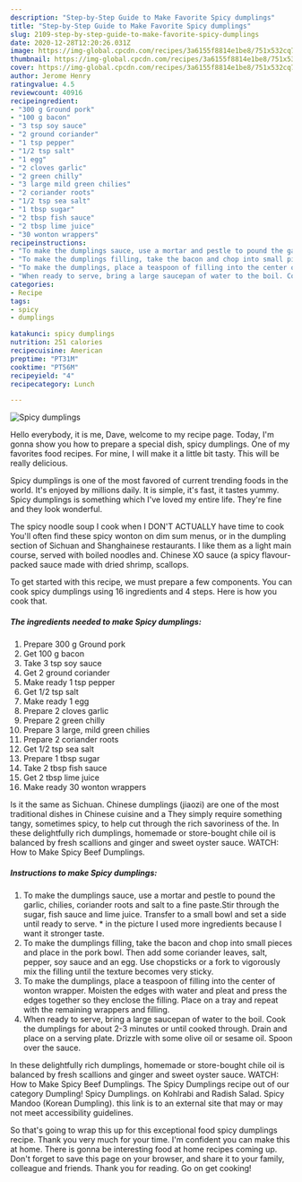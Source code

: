 ```yaml
---
description: "Step-by-Step Guide to Make Favorite Spicy dumplings"
title: "Step-by-Step Guide to Make Favorite Spicy dumplings"
slug: 2109-step-by-step-guide-to-make-favorite-spicy-dumplings
date: 2020-12-28T12:20:26.031Z
image: https://img-global.cpcdn.com/recipes/3a6155f8814e1be8/751x532cq70/spicy-dumplings-recipe-main-photo.jpg
thumbnail: https://img-global.cpcdn.com/recipes/3a6155f8814e1be8/751x532cq70/spicy-dumplings-recipe-main-photo.jpg
cover: https://img-global.cpcdn.com/recipes/3a6155f8814e1be8/751x532cq70/spicy-dumplings-recipe-main-photo.jpg
author: Jerome Henry
ratingvalue: 4.5
reviewcount: 40916
recipeingredient:
- "300 g Ground pork"
- "100 g bacon"
- "3 tsp soy sauce"
- "2 ground coriander"
- "1 tsp pepper"
- "1/2 tsp salt"
- "1 egg"
- "2 cloves garlic"
- "2 green chilly"
- "3 large mild green chilies"
- "2 coriander roots"
- "1/2 tsp sea salt"
- "1 tbsp sugar"
- "2 tbsp fish sauce"
- "2 tbsp lime juice"
- "30 wonton wrappers"
recipeinstructions:
- "To make the dumplings sauce, use a mortar and pestle to pound the garlic, chilies, coriander roots and salt to a fine paste.Stir through the sugar, fish sauce and lime juice. Transfer to a small bowl and set a side until ready to serve. * in the picture I used more ingredients because I want it stronger taste."
- "To make the dumplings filling, take the bacon and chop into small pieces and place in the pork bowl. Then add some coriander leaves, salt, pepper, soy sauce and an egg. Use chopsticks or a fork to vigorously mix the filling until the texture becomes very sticky."
- "To make the dumplings, place a teaspoon of filling into the center of wonton wrapper. Moisten the edges with water and pleat and press the edges together so they enclose the filling. Place on a tray and repeat with the remaining wrappers and filling."
- "When ready to serve, bring a large saucepan of water to the boil. Cook the dumplings for about 2-3 minutes or until cooked through. Drain and place on a serving plate. Drizzle with some olive oil or sesame oil. Spoon over the sauce."
categories:
- Recipe
tags:
- spicy
- dumplings

katakunci: spicy dumplings 
nutrition: 251 calories
recipecuisine: American
preptime: "PT31M"
cooktime: "PT56M"
recipeyield: "4"
recipecategory: Lunch

---
```



![Spicy dumplings](https://img-global.cpcdn.com/recipes/3a6155f8814e1be8/751x532cq70/spicy-dumplings-recipe-main-photo.jpg)

Hello everybody, it is me, Dave, welcome to my recipe page. Today, I'm gonna show you how to prepare a special dish, spicy dumplings. One of my favorites food recipes. For mine, I will make it a little bit tasty. This will be really delicious.

Spicy dumplings is one of the most favored of current trending foods in the world. It's enjoyed by millions daily. It is simple, it's fast, it tastes yummy. Spicy dumplings is something which I've loved my entire life. They're fine and they look wonderful.

The spicy noodle soup I cook when I DON&#39;T ACTUALLY have time to cook You&#39;ll often find these spicy wonton on dim sum menus, or in the dumpling section of Sichuan and Shanghainese restaurants. I like them as a light main course, served with boiled noodles and. Chinese XO sauce (a spicy flavour-packed sauce made with dried shrimp, scallops.


To get started with this recipe, we must prepare a few components. You can cook spicy dumplings using 16 ingredients and 4 steps. Here is how you cook that.

<!--inarticleads1-->

##### The ingredients needed to make Spicy dumplings:

1. Prepare 300 g Ground pork
1. Get 100 g bacon
1. Take 3 tsp soy sauce
1. Get 2 ground coriander
1. Make ready 1 tsp pepper
1. Get 1/2 tsp salt
1. Make ready 1 egg
1. Prepare 2 cloves garlic
1. Prepare 2 green chilly
1. Prepare 3 large, mild green chilies
1. Prepare 2 coriander roots
1. Get 1/2 tsp sea salt
1. Prepare 1 tbsp sugar
1. Take 2 tbsp fish sauce
1. Get 2 tbsp lime juice
1. Make ready 30 wonton wrappers


Is it the same as Sichuan. Chinese dumplings (jiaozi) are one of the most traditional dishes in Chinese cuisine and a They simply require something tangy, sometimes spicy, to help cut through the rich savoriness of the. In these delightfully rich dumplings, homemade or store-bought chile oil is balanced by fresh scallions and ginger and sweet oyster sauce. WATCH: How to Make Spicy Beef Dumplings. 

<!--inarticleads2-->

##### Instructions to make Spicy dumplings:

1. To make the dumplings sauce, use a mortar and pestle to pound the garlic, chilies, coriander roots and salt to a fine paste.Stir through the sugar, fish sauce and lime juice. Transfer to a small bowl and set a side until ready to serve. * in the picture I used more ingredients because I want it stronger taste.
1. To make the dumplings filling, take the bacon and chop into small pieces and place in the pork bowl. Then add some coriander leaves, salt, pepper, soy sauce and an egg. Use chopsticks or a fork to vigorously mix the filling until the texture becomes very sticky.
1. To make the dumplings, place a teaspoon of filling into the center of wonton wrapper. Moisten the edges with water and pleat and press the edges together so they enclose the filling. Place on a tray and repeat with the remaining wrappers and filling.
1. When ready to serve, bring a large saucepan of water to the boil. Cook the dumplings for about 2-3 minutes or until cooked through. Drain and place on a serving plate. Drizzle with some olive oil or sesame oil. Spoon over the sauce.


In these delightfully rich dumplings, homemade or store-bought chile oil is balanced by fresh scallions and ginger and sweet oyster sauce. WATCH: How to Make Spicy Beef Dumplings. The Spicy Dumplings recipe out of our category Dumpling! Spicy Dumplings. on Kohlrabi and Radish Salad. Spicy Mandoo (Korean Dumpling). this link is to an external site that may or may not meet accessibility guidelines. 

So that's going to wrap this up for this exceptional food spicy dumplings recipe. Thank you very much for your time. I'm confident you can make this at home. There is gonna be interesting food at home recipes coming up. Don't forget to save this page on your browser, and share it to your family, colleague and friends. Thank you for reading. Go on get cooking!
